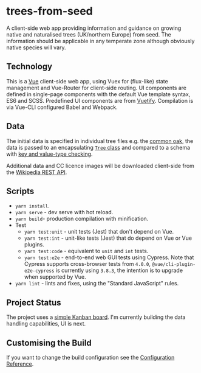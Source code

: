 # trees-from-seed

A client-side web app providing information and guidance on growing native and naturalised trees (UK/northern Europe) from seed. The information should be applicable in any temperate zone although obviously native species will vary.

## Technology

This is a [Vue](https://vuejs.org/) client-side web app, using Vuex for (flux-like) state management and Vue-Router for client-side routing. UI components are defined in single-page components with the default Vue template syntax, ES6 and SCSS. Predefined UI components are from [Vuetify](https://vuetifyjs.com). Compilation is via Vue-CLI configured Babel and Webpack.

## Data

The initial data is specified in individual tree files e.g. the [common oak](src\data\trees\quercus_robur.js), the data is passed to an encapsulating [`Tree` class](src\data\trees\tree.js) and compared to a schema with [key and value-type checking](src\data\helpers\schema.js).

Additional data and CC licence images will be downloaded client-side from the [Wikipedia REST API](https://en.wikipedia.org/api/rest_v1/#/).

## Scripts

* `yarn install`.
* `yarn serve` - dev serve with hot reload.
* `yarn build`- production compilation with minification.
* Test
  * `yarn test:unit` - unit tests (Jest) that don't depend on Vue.
  * `yarn test:int` - unit-like tests (Jest) that do depend on Vue or Vue plugins.
  * `yarn test:code` - equivalent to `unit` and `int` tests.
  * `yarn test:e2e` - end-to-end web GUI tests using Cypress. Note that Cypress supports cross-browser tests from `4.0.0`, `@vue/cli-plugin-e2e-cypress` is currently using `3.8.3`, the intention is to upgrade when supported by Vue.
* `yarn lint` - lints and fixes, using the "Standard JavaScript" rules.

## Project Status

The project uses a [simple Kanban board](https://github.com/jimCresswell/trees-from-seed/projects/1). I'm currently building the data handling capabilities, UI is next.

## Customising the Build

If you want to change the build configuration see the [Configuration Reference](https://cli.vuejs.org/config/).
